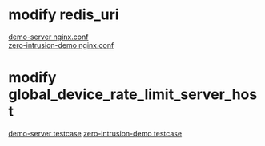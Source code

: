 modify redis_uri
=================
[demo-server nginx.conf](./demo-server/usr/local/openresty/nginx/conf/nginx.conf)  
[zero-intrusion-demo nginx.conf](./zero-intrusion-demo/usr/local/openresty/nginx/conf/nginx.conf)  

modify global_device_rate_limit_server_host
=================
[demo-server testcase](./pytest/test_device_ratelimit.py)
[zero-intrusion-demo testcase](./pytest/test_zero_intrusion.py)

